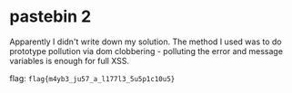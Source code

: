 # pastebin 2

Apparently I didn't write down my solution. The method I used was to do prototype pollution via dom clobbering - polluting the error and message variables is enough for full XSS.

flag: `flag{m4yb3_ju57_a_l177l3_5u5p1c10u5}`

